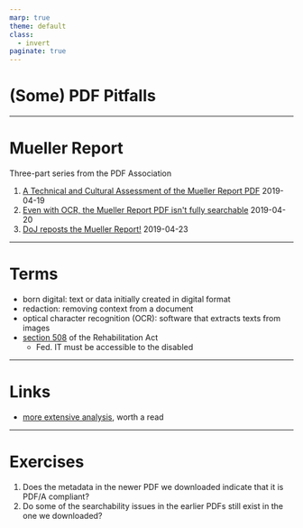 ```yaml
---
marp: true
theme: default
class:
  - invert
paginate: true
---
```

<!-- _class: lead -->
# (Some) PDF Pitfalls
---
# Mueller Report
Three-part series from the PDF Association
1. [A Technical and Cultural Assessment of the Mueller Report PDF](https://pdfa.org/a-technical-and-cultural-assessment-of-the-mueller-report-pdf/) 2019-04-19
2. [Even with OCR, the Mueller Report PDF isn't fully searchable](https://pdfa.org/even-with-ocr-the-mueller-report-pdf-isnt-fully-searchable/) 2019-04-20
3. [DoJ reposts the Mueller Report!](https://pdfa.org/doj-reposts-the-mueller-report/)
2019-04-23
---
# Terms
* born digital: text or data initially created in digital format
* redaction: removing context from a document
* optical character recognition (OCR): software that extracts texts from images
* [section 508](https://www.section508.gov/) of the Rehabilitation Act
   * Fed. IT must be accessible to the disabled

---
# Links
* [more extensive analysis](https://www.linkedin.com/pulse/learning-from-mueller-report-pdf-13-ideas-document-martin-nikel/), worth a read 

---
# Exercises
1. Does the metadata in the newer PDF we downloaded indicate that it is PDF/A compliant?
2. Do some of the searchability issues in the earlier PDFs still exist in the one we downloaded?